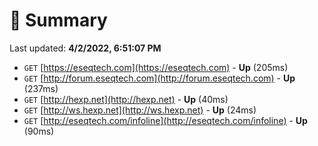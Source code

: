 # 📖 Summary
Last updated: **4/2/2022, 6:51:07 PM**

- `GET` [https://eseqtech.com](https://eseqtech.com) - **Up** (205ms)
- `GET` [http://forum.eseqtech.com](http://forum.eseqtech.com) - **Up** (237ms)
- `GET` [http://hexp.net](http://hexp.net) - **Up** (40ms)
- `GET` [http://ws.hexp.net](http://ws.hexp.net) - **Up** (24ms)
- `GET` [http://eseqtech.com/infoline](http://eseqtech.com/infoline) - **Up** (90ms)
